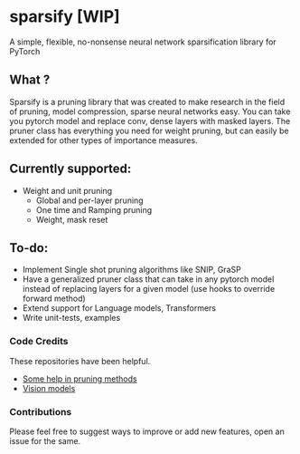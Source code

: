 # sparsify [WIP]
A simple, flexible, no-nonsense neural network sparsification library for PyTorch

## What ? 
Sparsify is a pruning library that was created to make research in the field of pruning, model compression, 
sparse neural networks easy. You can take you pytorch model and replace conv, dense layers with 
masked layers. The pruner class has everything you need for weight pruning, but can easily be 
extended for other types of importance measures. 

## Currently supported: 
* Weight and unit pruning
    *  Global and per-layer pruning 
    * One time and Ramping pruning 
    * Weight, mask reset
    
## To-do: 
* Implement Single shot pruning algorithms like SNIP, GraSP 
* Have a generalized pruner class that can take in any pytorch model instead of replacing 
layers for a given model (use hooks to override forward method)
* Extend support for Language models, Transformers 
* Write unit-tests, examples 

### Code Credits 
These repositories have been helpful.  
* [Some help in pruning methods](https://github.com/srk97/defense)
* [Vision models](https://github.com/pytorch/vision/tree/master/torchvision/models)

### Contributions
Please feel free to suggest ways to improve or add new features, open an issue for the same. 

